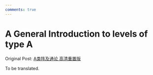 ```yaml
---
comments: true
---
```


# A General Introduction to levels of type A

Original Post: [A类阵及通论 高清重置版](https://www.bilibili.com/read/readlist/rl361366)

To be translated.